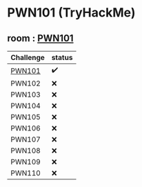 # PWN101 (TryHackMe)
## room : [PWN101](https://tryhackme.com/room/pwn101)


| Challenge   | status |
|-------------|--------|
| [PWN101](https://github.com/0xNullByte/PWN/tree/master/TryHackMe/PWN101/pwn101)      |   ✔️  |
| PWN102      |   ❌  |
| PWN103      |   ❌  |
| PWN104      |   ❌  |
| PWN105      |   ❌  |
| PWN106      |   ❌  |
| PWN107      |   ❌  |
| PWN108      |   ❌  |
| PWN109      |   ❌  |
| PWN110      |   ❌  |
